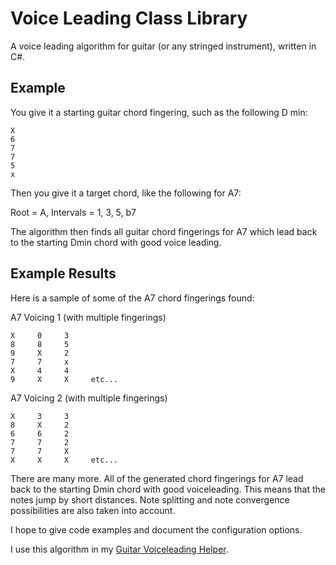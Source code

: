 # Voice Leading Class Library
A voice leading algorithm for guitar (or any stringed instrument), written in C#. 

## Example 
You give it a starting guitar chord fingering, such as the following D min:

```
X
6
7
7
5
x
```

Then you give it a target chord, like the following for A7:

Root = A,
Intervals = 1, 3, 5, b7 

The algorithm then finds all guitar chord fingerings for A7 which lead back to the starting Dmin chord with good voice leading.

## Example Results
Here is a sample of some of the A7 chord fingerings found:

A7 Voicing 1 (with multiple fingerings)

```
X     0     3
8     8     5
9     X     2
7     7     x
X     4     4
9     X     X     etc...
```

A7 Voicing 2 (with multiple fingerings)

```
X     3     3
8     X     2
6     6     2
7     7     2
7     7     X
X     X     X     etc...
```

There are many more. All of the generated chord fingerings for A7 lead back to the starting Dmin chord with good voiceleading. This means that the notes jump by short distances. Note splitting and note convergence possibilities are also taken into account.

I hope to give code examples and document the configuration options.

I use this algorithm in my <a href="http://frank-modica.com/#/voiceleader/index">Guitar Voiceleading Helper</a>.
